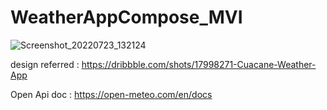 # WeatherAppCompose_MVI
![Screenshot_20220723_132124](https://user-images.githubusercontent.com/70285394/180596024-24a00d8d-40fa-4fb3-ac2c-ef9dad5cb9da.png)


design referred : https://dribbble.com/shots/17998271-Cuacane-Weather-App

Open  Api doc : https://open-meteo.com/en/docs
